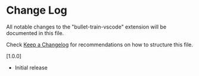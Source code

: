 # Change Log

All notable changes to the "bullet-train-vscode" extension will be documented in this file.

Check [Keep a Changelog](http://keepachangelog.com/) for recommendations on how to structure this file.

[1.0.0]

- Initial release
